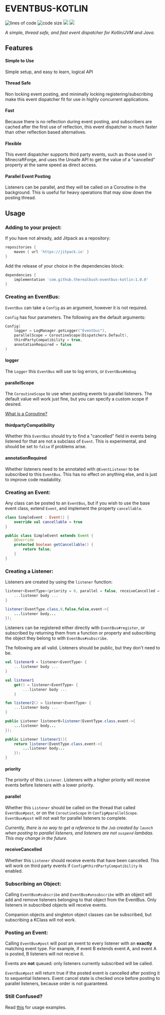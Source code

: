 # EVENTBUS-KOTLIN

<img src="https://tokei.rs/b1/github/therealbush/eventbus-kotlin" alt="lines of code"/> <img src="https://img.shields.io/github/languages/code-size/therealbush/eventbus-kotlin" alt="code size"/> [![](https://jitpack.io/v/therealbush/eventbus-kotlin.svg)](https://jitpack.io/#therealbush/eventbus-kotlin) [![](https://jitpack.io/v/therealbush/eventbus-kotlin/month.svg)](https://jitpack.io/#therealbush/eventbus-kotlin)<br> 

*A simple, thread safe, and fast event dispatcher for Kotlin/JVM and Java.*

## Features

#### Simple to Use

Simple setup, and easy to learn, logical API

#### Thread Safe

Non locking event posting, and minimally locking registering/subscribing make this event dispatcher fit for use in
highly concurrent applications.

#### Fast

Because there is no reflection during event posting, and subscribers are cached after the first use of reflection, this
event dispatcher is much faster than other reflection based alternatives.

#### Flexible

This event dispatcher supports third party events, such as those used in MinecraftForge, and uses the Unsafe API to get
the value of a "cancelled" property at the same speed as direct access.

#### Parallel Event Posting

Listeners can be parallel, and they will be called on a Coroutine in the background. This is useful for heavy operations
that may slow down the posting thread.

## Usage

### Adding to your project:

If you have not already, add Jitpack as a repository:

```groovy
repositories {
    maven { url 'https://jitpack.io' }
}
```

Add the release of your choice in the dependencies block:

```groovy
dependencies {
    implementation 'com.github.therealbush:eventbus-kotlin:1.0.0'
}
```

### Creating an EventBus:

`EventBus` can take a `Config` as an argument, however it is not required.

`Config` has four parameters. The following are the default arguments:

```kotlin
Config(
    logger = LogManager.getLogger("Eventbus"),
    parallelScope = CoroutineScope(Dispatchers.Default),
    thirdPartyCompatibility = true,
    annotationRequired = false
)
```

#### logger

The `Logger` this `EventBus` will use to log errors, or `EventBus#debug`

#### parallelScope

The `CoroutineScope` to use when posting events to parallel listeners. The default value will work just fine, but you
can specify a custom scope if desired.

[What is a Coroutine?](https://kotlinlang.org/docs/coroutines-overview.html)

#### thirdpartyCompatibility

Whether this `EventBus` should try to find a "cancelled" field in events being listened for that are not a subclass
of `Event`. This is experimental, and should be set to `false` if problems arise.

#### annotationRequired

Whether listeners need to be annotated with `@EventListener` to be subscribed to this
`EventBus`. This has no effect on anything else, and is just to improve code readability.

### Creating an Event:

Any class can be posted to an `EventBus`, but if you wish to use the base event class, extend `Event`, and implement the
property `cancellable`.

```kotlin
class SimpleEvent : Event() {
    override val cancellable = true
}
```

```java
public class SimpleEvent extends Event {
    @Override
    protected boolean getCancellable() {
        return false;
    }
}
```

### Creating a Listener:

Listeners are created by using the `listener` function:

```kotlin
listener<EventType>(priority = 0, parallel = false, receiveCancelled = false) {
    ...listener body ...
}
```

```java
listener(EventType.class,0,false,false,event->{
    ...listener body...
});
```

Listeners can be registered either directly with `EventBus#register`, or subscribed by returning them from a function or
property and subscribing the object they belong to with `EventBus#subscribe`.

The following are all valid. Listeners should be public, but they don't need to be.

```kotlin
val listener0 = listener<EventType> {
    ...listener body ...
}

val listener1
    get() = listener<EventType> {
        ...listener body ...
    }

fun listener2() = listener<EventType> {
    ...listener body ...
}
```

```java
public Listener listener0=listener(EventType.class,event->{
    ...listener body...
});

public Listener listener1(){
    return listener(EventType.class,event->{
        ...listener body...
    });
}
```

#### priority

The priority of this `Listener`. Listeners with a higher priority will receive events before listeners with a lower
priority.

#### parallel

Whether this `Listener` should be called on the thread that called `EventBus#post`, or on the
`CoroutineScope` in `Config#parallelScope`. `EventBus#post` will not wait for parallel listeners to complete.

*Currently, there is no way to get a reference to the `Job` created by `launch` when posting to parallel listeners, and
listeners are not `suspend` lambdas. This may change in the future.*

#### receiveCancelled

Whether this `Listener` should receive events that have been cancelled. This will work on third party events
if `Config#thirdPartyCompatibility` is enabled.

### Subscribing an Object:

Calling `EventBus#subscribe` and `EventBus#unsubscribe` with an object will add and remove listeners belonging to that
object from the EventBus. Only listeners in subscribed objects will receive events.

Companion objects and singleton object classes can be subscribed, but subscribing a KClass will not work.

### Posting an Event:

Calling `EventBus#post` will post an event to every listener with an **exactly** matching event type. For example, if
event B extends event A, and event A is posted, B listeners will not receive it.

Events are **not** queued: only listeners currently subscribed will be called.

`EventBus#post` will return true if the posted event is cancelled after posting it to sequential listeners. Event cancel
state is checked once before posting to parallel listeners, because order is not guaranteed.

### Still Confused?

Read [this](https://github.com/therealbush/eventbus-kotlin/tree/master/src/test) for usage examples.
